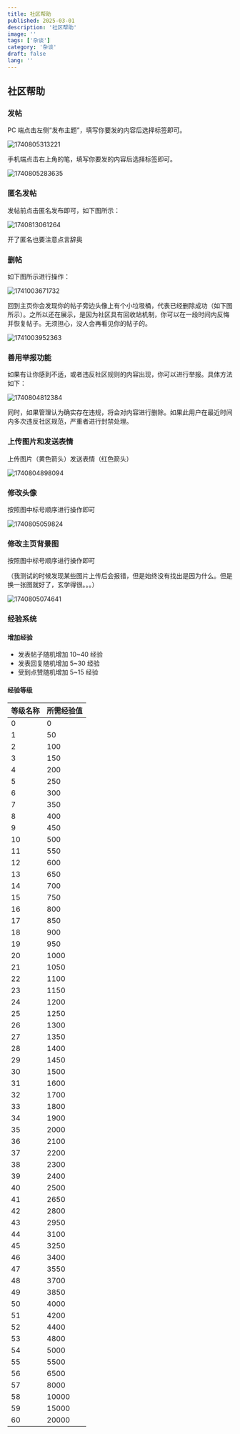 ```yaml
---
title: 社区帮助
published: 2025-03-01
description: '社区帮助'
image: ''
tags: ['杂谈']
category: '杂谈'
draft: false 
lang: ''
---
```


## 社区帮助

### 发帖

PC 端点击左侧“发布主题”，填写你要发的内容后选择标签即可。

![1740805313221](1740805313221.png)

手机端点击右上角的笔，填写你要发的内容后选择标签即可。

![1740805283635](1740805283635.png)

### 匿名发帖

发帖前点击匿名发布即可，如下图所示：

![1740813061264](1740813061264.png)

开了匿名也要注意点言辞奥

### 删帖

如下图所示进行操作：

![1741003671732](1741003671732.png)

回到主页你会发现你的帖子旁边头像上有个小垃圾桶，代表已经删除成功（如下图所示）。之所以还在展示，是因为社区具有回收站机制，你可以在一段时间内反悔并恢复帖子。无须担心，没人会再看见你的帖子的。

![1741003952363](1741003952363.png)

### 善用举报功能

如果有让你感到不适，或者违反社区规则的内容出现，你可以进行举报。具体方法如下：

![1740804812384](1740804812384.png)

同时，如果管理认为确实存在违规，将会对内容进行删除。如果此用户在最近时间内多次违反社区规范，严重者进行封禁处理。

### 上传图片和发送表情

上传图片（黄色箭头）发送表情（红色箭头）

 ![1740804898094](1740804898094.png) 

### 修改头像

按照图中标号顺序进行操作即可

![1740805059824](1740805059824.png)

### 修改主页背景图

按照图中标号顺序进行操作即可

（我测试的时候发现某些图片上传后会报错，但是始终没有找出是因为什么。但是换一张图就好了，玄学得很。。。）

![1740805074641](1740805074641.png)

### 经验系统

#### 增加经验

- 发表帖子随机增加 10~40 经验
- 发表回复随机增加 5~30 经验
- 受到点赞随机增加 5~15 经验

#### 经验等级

| 等级名称 | 所需经验值 |
| :------- | :--------- |
| 0        | 0          |
| 1        | 50         |
| 2        | 100        |
| 3        | 150        |
| 4        | 200        |
| 5        | 250        |
| 6        | 300        |
| 7        | 350        |
| 8        | 400        |
| 9        | 450        |
| 10       | 500        |
| 11       | 550        |
| 12       | 600        |
| 13       | 650        |
| 14       | 700        |
| 15       | 750        |
| 16       | 800        |
| 17       | 850        |
| 18       | 900        |
| 19       | 950        |
| 20       | 1000       |
| 21       | 1050       |
| 22       | 1100       |
| 23       | 1150       |
| 24       | 1200       |
| 25       | 1250       |
| 26       | 1300       |
| 27       | 1350       |
| 28       | 1400       |
| 29       | 1450       |
| 30       | 1500       |
| 31       | 1600       |
| 32       | 1700       |
| 33       | 1800       |
| 34       | 1900       |
| 35       | 2000       |
| 36       | 2100       |
| 37       | 2200       |
| 38       | 2300       |
| 39       | 2400       |
| 40       | 2500       |
| 41       | 2650       |
| 42       | 2800       |
| 43       | 2950       |
| 44       | 3100       |
| 45       | 3250       |
| 46       | 3400       |
| 47       | 3550       |
| 48       | 3700       |
| 49       | 3850       |
| 50       | 4000       |
| 51       | 4200       |
| 52       | 4400       |
| 53       | 4800       |
| 54       | 5000       |
| 55       | 5500       |
| 56       | 6500       |
| 57       | 8000       |
| 58       | 10000      |
| 59       | 15000      |
| 60       | 20000      |

